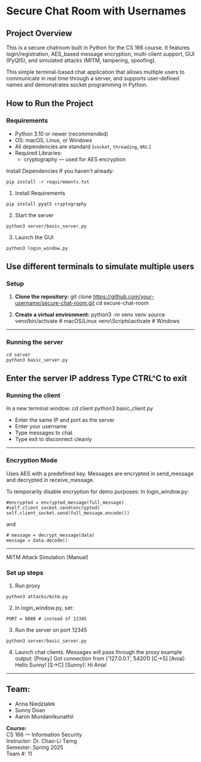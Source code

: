 # Secure Chat Room with Usernames
## Project Overview

This is a secure chatroom built in Python for the CS 166 course. It features login/registration, AES_based message encryption, multi-client support, GUI (PyQt5), and simulated attacks (MITM, tampering, spoofing).

This simple terminal-based chat application that allows multiple users to communicate in real time through a server, and supports user-defined names and demonstrates socket programming in Python.


## How to Run the Project

### Requirements

- Python 3.10 or newer (recommended)
- OS: macOS, Linux, or Windows
- All dependencies are standard (`socket`, `threading`, etc.)
- Required Libraries:
    - cryptography — used for AES encryption

Install Dependencies
If you haven’t already:
```
pip install -r requirements.txt
```

1. Install Requirements
```
pip install pyqt5 cryptography
```
2. Start the server
```
python3 server/basic_server.py
```
3. Launch the GUI
```
python3 login_window.py
```
Use different terminals to simulate multiple users
---
### Setup

1. **Clone the repository:**
git clone https://github.com/your-username/secure-chat-room.git
cd secure-chat-room

2. **Create a virtual environment:**
python3 -m venv venv
source venv/bin/activate  # macOS/Linux
venv\Scripts\activate     # Windows
---
### Running the server
```
cd server
python3 basic_server.py
```

Enter the server IP address
Type CTRL^C to exit
---
### Running the client
In a new terminal window:
cd client
python3 basic_client.py

- Enter the same IP and port as the server
- Enter your username
- Type messages to chat
- Type exit to disconnect cleanly
---
### Encryption Mode
Uses AES with a predefined key. Messages are encrypted in send_message and decrypted in receive_message.

To temporarily disable encryption for demo purposes:
In login_window.py:
```
#encrypted = encrypted_message(full_message)
#self.client_socket.send(encrypted)
self.client_socket.send(full_message.encode())
```

and
```
# message = decrypt_message(data)
message = data.decode()
```
---
MITM Attack Simulation (Manual)
### Set up steps
1. Run proxy
```
python3 attacks/mitm.py
```
2. In login_window.py, set:
```
PORT = 8080 # instead of 12345
```
3. Run the server on port 12345
```
python3 server/basic_server.py
```
4. Launch chat clients. Messages will pass through the proxy
example output:
[Proxy] Got connection from ('127.0.0.1', 54201)
[C→S] [Ania]: Hello Sunny!
[S→C] [Sunny]: Hi Ania!

---

## Team:
- Anna Niedzialek
- Sunny Doan
- Aaron Mundanilkunathil

**Course:**<br>
CS 166 — Information Security<br>
Instructor: Dr. Chao-Li Tarng<br>
Semester: Spring 2025<br>
Team #: 11

